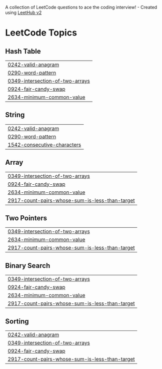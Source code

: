 A collection of LeetCode questions to ace the coding interview! - Created using [LeetHub v2](https://github.com/arunbhardwaj/LeetHub-2.0)
<!---LeetCode Topics Start-->
# LeetCode Topics
## Hash Table
|  |
| ------- |
| [0242-valid-anagram](https://github.com/jumanahj/Leetcode/tree/master/0242-valid-anagram) |
| [0290-word-pattern](https://github.com/jumanahj/Leetcode/tree/master/0290-word-pattern) |
| [0349-intersection-of-two-arrays](https://github.com/jumanahj/Leetcode/tree/master/0349-intersection-of-two-arrays) |
| [0924-fair-candy-swap](https://github.com/jumanahj/Leetcode/tree/master/0924-fair-candy-swap) |
| [2634-minimum-common-value](https://github.com/jumanahj/Leetcode/tree/master/2634-minimum-common-value) |
## String
|  |
| ------- |
| [0242-valid-anagram](https://github.com/jumanahj/Leetcode/tree/master/0242-valid-anagram) |
| [0290-word-pattern](https://github.com/jumanahj/Leetcode/tree/master/0290-word-pattern) |
| [1542-consecutive-characters](https://github.com/jumanahj/Leetcode/tree/master/1542-consecutive-characters) |
## Array
|  |
| ------- |
| [0349-intersection-of-two-arrays](https://github.com/jumanahj/Leetcode/tree/master/0349-intersection-of-two-arrays) |
| [0924-fair-candy-swap](https://github.com/jumanahj/Leetcode/tree/master/0924-fair-candy-swap) |
| [2634-minimum-common-value](https://github.com/jumanahj/Leetcode/tree/master/2634-minimum-common-value) |
| [2917-count-pairs-whose-sum-is-less-than-target](https://github.com/jumanahj/Leetcode/tree/master/2917-count-pairs-whose-sum-is-less-than-target) |
## Two Pointers
|  |
| ------- |
| [0349-intersection-of-two-arrays](https://github.com/jumanahj/Leetcode/tree/master/0349-intersection-of-two-arrays) |
| [2634-minimum-common-value](https://github.com/jumanahj/Leetcode/tree/master/2634-minimum-common-value) |
| [2917-count-pairs-whose-sum-is-less-than-target](https://github.com/jumanahj/Leetcode/tree/master/2917-count-pairs-whose-sum-is-less-than-target) |
## Binary Search
|  |
| ------- |
| [0349-intersection-of-two-arrays](https://github.com/jumanahj/Leetcode/tree/master/0349-intersection-of-two-arrays) |
| [0924-fair-candy-swap](https://github.com/jumanahj/Leetcode/tree/master/0924-fair-candy-swap) |
| [2634-minimum-common-value](https://github.com/jumanahj/Leetcode/tree/master/2634-minimum-common-value) |
| [2917-count-pairs-whose-sum-is-less-than-target](https://github.com/jumanahj/Leetcode/tree/master/2917-count-pairs-whose-sum-is-less-than-target) |
## Sorting
|  |
| ------- |
| [0242-valid-anagram](https://github.com/jumanahj/Leetcode/tree/master/0242-valid-anagram) |
| [0349-intersection-of-two-arrays](https://github.com/jumanahj/Leetcode/tree/master/0349-intersection-of-two-arrays) |
| [0924-fair-candy-swap](https://github.com/jumanahj/Leetcode/tree/master/0924-fair-candy-swap) |
| [2917-count-pairs-whose-sum-is-less-than-target](https://github.com/jumanahj/Leetcode/tree/master/2917-count-pairs-whose-sum-is-less-than-target) |
<!---LeetCode Topics End-->